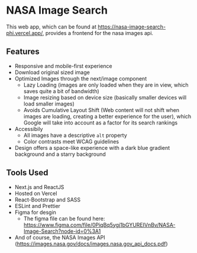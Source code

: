 # NASA Image Search
This web app, which can be found at https://nasa-image-search-phi.vercel.app/, provides a frontend for the nasa images api. 

## Features
- Responsive and mobile-first experience
- Download original sized image
- Optimized Images through the next/image component
  - Lazy Loading (images are only loaded when they are in view, which saves quite a bit of bandwidth)
  - Image resizing based on device size (basically smaller devices will load smaller images)
  - Avoids Cumulative Layout Shift (Web content will not shift when images are loading, creating a better experience for the user), which Google will take into account as a factor for its search rankings
- Accessibily
  - All images have a descriptive `alt` property
  - Color contrasts meet WCAG guidelines
- Design offers a space-like experience with a dark blue gradient background and a starry background

## Tools Used
- Next.js and ReactJS
- Hosted on Vercel
- React-Bootstrap and SASS
- ESLint and Prettier
- Figma for desgin
  - The figma file can be found here: https://www.figma.com/file/0PiqBq5ygj1bGYUREIVnBv/NASA-Image-Search?node-id=0%3A1
- And of course, the NASA Images API (https://images.nasa.gov/docs/images.nasa.gov_api_docs.pdf)
